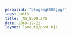 ```yaml
---
permalink: "blog/mg8508jpg/"
tags: posts
title: _MG_8508.JPG
date: 2009-12-22
layout: layouts/post.njk
---
```


